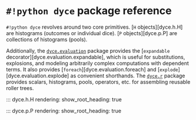 <!---
  Copyright and other protections apply. Please see the accompanying LICENSE file for
  rights and restrictions governing use of this software. All rights not expressly
  waived or licensed are reserved. If that file is missing or appears to be modified
  from its original, then please contact the author before viewing or using this
  software in any capacity.

  !!!!!!!!!!!!!!!!!!!!!!!!!!!!!!!!!!!!!!!!!!!!!!!!!!!!!!!!!!!!!!!!!!!!
  !!!!!!!!!!!!!!! IMPORTANT: READ THIS BEFORE EDITING! !!!!!!!!!!!!!!!
  !!!!!!!!!!!!!!!!!!!!!!!!!!!!!!!!!!!!!!!!!!!!!!!!!!!!!!!!!!!!!!!!!!!!
  Please keep each sentence on its own unwrapped line.
  It looks like crap in a text editor, but it has no effect on rendering, and it allows much more useful diffs.
  Thank you!
-->

# ``#!python dyce`` package reference

``#!python dyce`` revolves around two core primitives.
[``H`` objects][dyce.h.H] are histograms (outcomes or individual dice).
[``P`` objects][dyce.p.P] are collections of histograms (pools).

Additionally, the [``dyce.evaluation``](dyce.evaluation.md) package provides the [``expandable`` decorator][dyce.evaluation.expandable], which is useful for substitutions, explosions, and modeling arbitrarily complex computations with dependent terms.
It also provides [``foreach``][dyce.evaluation.foreach] and [``explode``][dyce.evaluation.explode] as convenient shorthands.
The [``dyce.r``](dyce.r.md) package provides scalars, histograms, pools, operators, etc. for assembling reusable roller trees.

::: dyce.h.H
    rendering:
      show_root_heading: true

::: dyce.p.P
    rendering:
      show_root_heading: true
